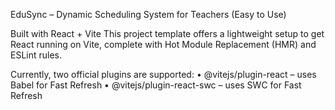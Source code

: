 EduSync – Dynamic Scheduling System for Teachers (Easy to Use)

Built with React + Vite
This project template offers a lightweight setup to get React running on Vite, complete with Hot Module Replacement (HMR) and ESLint rules.

Currently, two official plugins are supported:
	•	@vitejs/plugin-react – uses Babel for Fast Refresh
	•	@vitejs/plugin-react-swc – uses SWC for Fast Refresh
